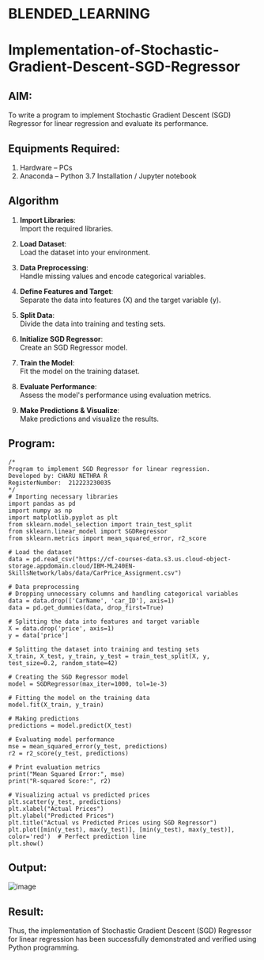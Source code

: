# BLENDED_LEARNING
# Implementation-of-Stochastic-Gradient-Descent-SGD-Regressor

## AIM:
To write a program to implement Stochastic Gradient Descent (SGD) Regressor for linear regression and evaluate its performance.

## Equipments Required:
1. Hardware – PCs
2. Anaconda – Python 3.7 Installation / Jupyter notebook

## Algorithm
1. **Import Libraries**:  
   Import the required libraries.

2. **Load Dataset**:  
   Load the dataset into your environment.

3. **Data Preprocessing**:  
   Handle missing values and encode categorical variables.

4. **Define Features and Target**:  
   Separate the data into features (X) and the target variable (y).

5. **Split Data**:  
   Divide the data into training and testing sets.

6. **Initialize SGD Regressor**:  
   Create an SGD Regressor model.

7. **Train the Model**:  
   Fit the model on the training dataset.

8. **Evaluate Performance**:  
   Assess the model's performance using evaluation metrics.

9. **Make Predictions & Visualize**:  
   Make predictions and visualize the results.

## Program:
```
/*
Program to implement SGD Regressor for linear regression.
Developed by: CHARU NETHRA R
RegisterNumber:  212223230035
*/
# Importing necessary libraries
import pandas as pd
import numpy as np
import matplotlib.pyplot as plt
from sklearn.model_selection import train_test_split
from sklearn.linear_model import SGDRegressor
from sklearn.metrics import mean_squared_error, r2_score

# Load the dataset
data = pd.read_csv("https://cf-courses-data.s3.us.cloud-object-storage.appdomain.cloud/IBM-ML240EN-SkillsNetwork/labs/data/CarPrice_Assignment.csv")

# Data preprocessing
# Dropping unnecessary columns and handling categorical variables
data = data.drop(['CarName', 'car_ID'], axis=1)
data = pd.get_dummies(data, drop_first=True)

# Splitting the data into features and target variable
X = data.drop('price', axis=1)
y = data['price']

# Splitting the dataset into training and testing sets
X_train, X_test, y_train, y_test = train_test_split(X, y, test_size=0.2, random_state=42)

# Creating the SGD Regressor model
model = SGDRegressor(max_iter=1000, tol=1e-3)

# Fitting the model on the training data
model.fit(X_train, y_train)

# Making predictions
predictions = model.predict(X_test)

# Evaluating model performance
mse = mean_squared_error(y_test, predictions)
r2 = r2_score(y_test, predictions)

# Print evaluation metrics
print("Mean Squared Error:", mse)
print("R-squared Score:", r2)

# Visualizing actual vs predicted prices
plt.scatter(y_test, predictions)
plt.xlabel("Actual Prices")
plt.ylabel("Predicted Prices")
plt.title("Actual vs Predicted Prices using SGD Regressor")
plt.plot([min(y_test), max(y_test)], [min(y_test), max(y_test)], color='red')  # Perfect prediction line
plt.show()
```

## Output:
![image](https://github.com/user-attachments/assets/bbbf6c16-4a52-4cdc-8ab1-9e41d691ac94)


## Result:
Thus, the implementation of Stochastic Gradient Descent (SGD) Regressor for linear regression has been successfully demonstrated and verified using Python programming.
